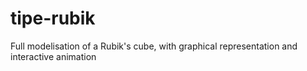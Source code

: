 # tipe-rubik
Full modelisation of a Rubik's cube, with graphical representation and interactive animation
